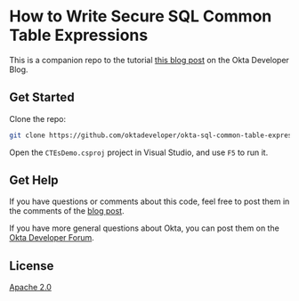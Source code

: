 # How to Write Secure SQL Common Table Expressions

This is a companion repo to the tutorial [this blog post](https://developer.okta.com/blog/2020/12/30/write-sql-common-table-expressions) on the Okta Developer Blog.


## Get Started

Clone the repo:

```sh
git clone https://github.com/oktadeveloper/okta-sql-common-table-expressions-blog-repo.git
```

Open the `CTEsDemo.csproj` project in Visual Studio, and use `F5` to run it.

## Get Help

If you have questions or comments about this code, feel free to post them in the comments of the [blog post](https://developer.okta.com/blog/2020/12/30/write-sql-common-table-expressions).

If you have more general questions about Okta, you can post them on the [Okta Developer Forum](https://devforum.okta.com/).

## License

[Apache 2.0](LICENSE)
